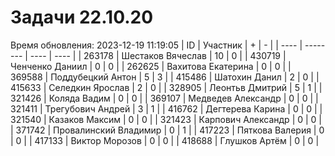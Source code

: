 # Задачи 22.10.20
Время обновления: 2023-12-19 11:19:05
| ID   | Участник | +    | -    |
| ---- | -------- | ---- | ---- |
| 263178 | Шестаков Вячеслав | 10 | 0 |
| 430719 | Ченченко Даниил | 0 | 0 |
| 262625 | Вахитова Екатерина | 0 | 0 |
| 369588 | Поддубецкий Антон | 5 | 3 |
| 415486 | Шатохин Данил | 2 | 0 |
| 415633 | Селедкин Ярослав | 2 | 0 |
| 328905 | Леонтьв Дмитрий | 5 | 1 |
| 321426 | Коляда Вадим | 0 | 0 |
| 369107 | Медведев Александр | 0 | 0 |
| 321411 | Трегубович Андрей | 3 | 1 |
| 416762 | Дегтерева Карина | 0 | 0 |
| 321540 | Казаков Максим | 0 | 0 |
| 321423 | Карпович Александр | 0 | 0 |
| 371742 | Провалинский Владимир | 0 | 1 |
| 417223 | Пяткова Валерия | 0 | 0 |
| 417133 | Виктор Морозов | 0 | 0 |
| 418688 | Глушков Артём | 0 | 0 |
